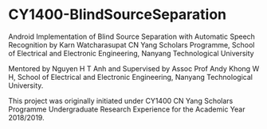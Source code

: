 # CY1400-BlindSourceSeparation
Android Implementation of Blind Source Separation with Automatic Speech Recognition
by Karn Watcharasupat
CN Yang Scholars Programme, School of Electrical and Electronic Engineering, Nanyang Technological University

Mentored by Nguyen H T Anh and Supervised by Assoc Prof Andy Khong W H, School of Electrical and Electronic Engineering, Nanyang Technological University.

This project was originally initiated under CY1400 CN Yang Scholars Programme Undergraduate Research Experience for the Academic Year 2018/2019.
